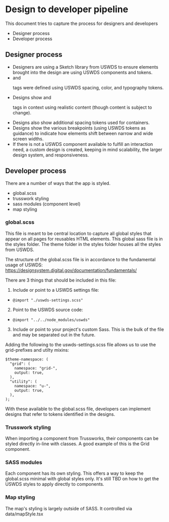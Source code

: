 # Design to developer pipeline
This document tries to capture the process for designers and developers
- Designer process
- Developer process

## Designer process
- Designers are using a Sketch library from USWDS to ensure elements brought into the design are using USWDS 
components and tokens.
- <h> and <p> tags were defined using USWDS spacing, color, and typography tokens. 
- Designs show <h> and <p> tags in context using realistic content (though content is subject to change). 
- Designs also show additional spacing tokens used for containers.
- Designs show the various breakpoints (using USWDS tokens as guidance) to indicate how elements shift between 
narrow and wide screen widths.
- If there is not a USWDS component available to fulfill an interaction need, a custom design is created, 
keeping in mind scalability, the larger design system, and responsiveness.

## Developer process
There are a number of ways that the app is styled. 
- global.scss
- trusswork styling
- sass modules (component level)
- map styling

### global.scss
This file is meant to be central location to capture all global styles that appear on all pages for reusables HTML 
elements. This global sass file is in the styles folder. The theme folder in the styles folder houses all the styles 
from USWDS.

The structure of the global.scss file is in accordance to the fundamental usage of USWDS:
https://designsystem.digital.gov/documentation/fundamentals/

There are 3 things that should be included in this file:
1. Include or point to a USWDS settings file:
- `@import "./uswds-settings.scss"`

2. Point to the USWDS source code:
- `@import "../../node_modules/uswds"`

3. Include or point to your project's custom Sass. This is the bulk of the file and may be separated out in the future.

Adding the following to the uswds-settings.scss file allows us to use the grid-prefixes and utilty mixins:

```
$theme-namespace: (
  "grid": (
    namespace: "grid-",
    output: true,
  ),
  "utility": (
    namespace: "u-",
    output: true,
  ),
);
```

With these available to the global.scss file, developers can implement designs that refer to tokens identified in the 
designs.

### Trusswork styling
When importing a component from Trussworks, their components can be styled directly in-line with classes. A good
example of this is the Grid component.

### SASS modules
Each component has its own styling. This offers a way to keep the global.scss minimal with global styles only. It's
still TBD on how to get the USWDS styles to apply directly to components.

### Map styling
The map's styling is largely outside of SASS. It controlled via data/mapStyle.tsx
